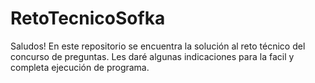 # RetoTecnicoSofka

Saludos! En este repositorio se encuentra la solución al reto técnico del concurso de preguntas. Les daré algunas indicaciones para la facil y completa
ejecución de programa.
